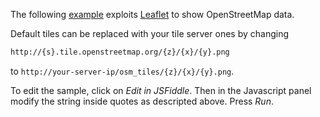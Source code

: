 The following [example](http://jsfiddle.net/ircama/0oend7he/) exploits [Leaflet](http://leafletjs.com/) to show OpenStreetMap data.

Default tiles can be replaced with your tile server ones by changing

```html
http://{s}.tile.openstreetmap.org/{z}/{x}/{y}.png
```

to `http://your-server-ip/osm_tiles/{z}/{x}/{y}.png`.

To edit the sample, click on *Edit in JSFiddle*. Then in the Javascript panel modify the string inside quotes as descripted above. Press *Run*.

<script async src="//jsfiddle.net/ircama/0oend7he/embed/"></script>